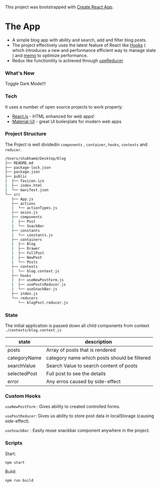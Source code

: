 This project was bootstrapped with [Create React App](https://github.com/facebook/create-react-app).


# The App

  - A simple blog app with ability and search, add and filter blog posts.
  - The project effectively uses the latest feature of React like [Hooks](https://reactjs.org/docs/hooks-intro.html)  ( which introduces a new and performance efficient way to manage state ) and [memo](https://reactjs.org/docs/react-api.html#reactmemo) to optimize performance.
  - Redux like functionility is achieved through [useReducer](https://reactjs.org/docs/hooks-reference.html#usereducer)

### What's New

Toggle Dark Mode!!!

### Tech

It uses a number of open source projects to work properly:

* [React.js](https://reactjs.org/) - HTML enhanced for web apps!
* [Material-UI](https://material-ui.com/) - great UI boilerplate for modern web apps


### Project Structure

The Poject is well dividedin `components` , `container`, `hooks`, `contexts` and `reducer`.

```sh
/Users/shubhamd/Desktop/blog
├── README.md
├── package-lock.json
├── package.json
├── public
|  ├── favicon.ico
|  ├── index.html
|  └── manifest.json
└── src
   ├── App.js
   ├── actions
   |  └── actionTypes.js
   ├── axios.js
   ├── components
   |  ├── Post
   |  └── SnackBar
   ├── constants
   |  └── constants.js
   ├── containers
   |  ├── Blog
   |  ├── Drawer
   |  ├── FullPost
   |  ├── NewPost
   |  └── Posts
   ├── contexts
   |  └── blog.context.js
   ├── hooks
   |  ├── useNewPostForm.js
   |  ├── usePostsReducer.js
   |  └── useSnackBar.js
   ├── index.js
   └── reducers
      └── blogPost.reducer.js
```

### State

The initial application is passed down all child components from context `./contexts/blog.context.js`

| state | description |
| ------ | ------ |
| posts | Array of posts that is rendered |
| categoryName | category name which posts should be filtered|
| searchValue | Search Value to search content of posts |
| selectedPost | Full post to see the details |
| error | Any erros caused by side-effect |


### Custom Hooks


`useNewPostForm` : Gives ability to created controlled forms.

`usePostReducer`: Gives us ability to store post data in localStorage (causing side-effect).

`useSnackBar` : Easily reuse snackbar component anywhere in the project.


### Scripts

Start:
```sh
npm start
```

Build:
```sh
npm run build
```

